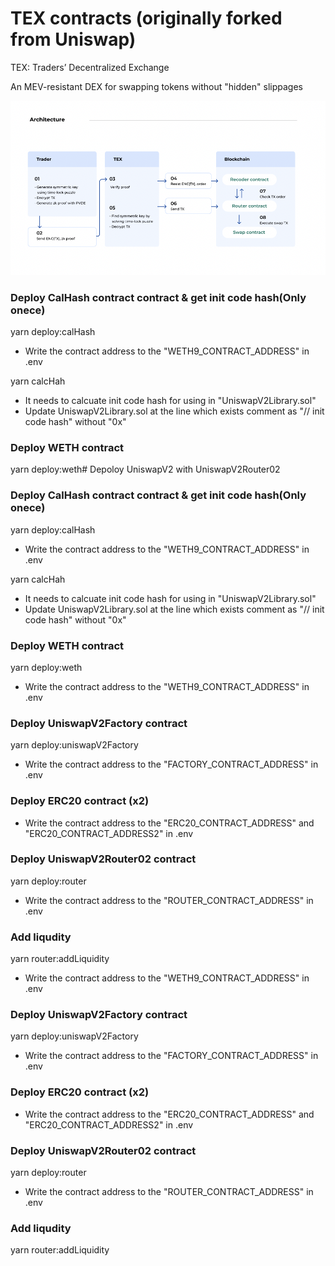 # TEX contracts (originally forked from Uniswap)

TEX: Traders’ Decentralized Exchange

An MEV-resistant DEX for swapping tokens without "hidden" slippages

![](TEX_Architecture.png)

### Deploy CalHash contract contract & get init code hash(Only onece)

yarn deploy:calHash

- Write the contract address to the "WETH9_CONTRACT_ADDRESS" in .env

yarn calcHah

- It needs to calcuate init code hash for using in "UniswapV2Library.sol"
- Update UniswapV2Library.sol at the line which exists comment as "// init code hash" without "0x"

### Deploy WETH contract

yarn deploy:weth# Depoloy UniswapV2 with UniswapV2Router02

### Deploy CalHash contract contract & get init code hash(Only onece)

yarn deploy:calHash

- Write the contract address to the "WETH9_CONTRACT_ADDRESS" in .env

yarn calcHah

- It needs to calcuate init code hash for using in "UniswapV2Library.sol"
- Update UniswapV2Library.sol at the line which exists comment as "// init code hash" without "0x"

### Deploy WETH contract

yarn deploy:weth

- Write the contract address to the "WETH9_CONTRACT_ADDRESS" in .env

### Deploy UniswapV2Factory contract

yarn deploy:uniswapV2Factory

- Write the contract address to the "FACTORY_CONTRACT_ADDRESS" in .env

### Deploy ERC20 contract (x2)

- Write the contract address to the "ERC20_CONTRACT_ADDRESS" and "ERC20_CONTRACT_ADDRESS2" in .env

### Deploy UniswapV2Router02 contract

yarn deploy:router

- Write the contract address to the "ROUTER_CONTRACT_ADDRESS" in .env

### Add liqudity

yarn router:addLiquidity




- Write the contract address to the "WETH9_CONTRACT_ADDRESS" in .env

### Deploy UniswapV2Factory contract

yarn deploy:uniswapV2Factory

- Write the contract address to the "FACTORY_CONTRACT_ADDRESS" in .env

### Deploy ERC20 contract (x2)

- Write the contract address to the "ERC20_CONTRACT_ADDRESS" and "ERC20_CONTRACT_ADDRESS2" in .env

### Deploy UniswapV2Router02 contract

yarn deploy:router

- Write the contract address to the "ROUTER_CONTRACT_ADDRESS" in .env

### Add liqudity

yarn router:addLiquidity


